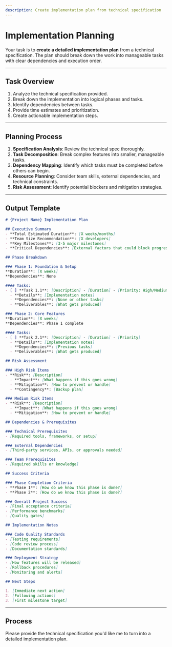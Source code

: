 ```yaml
---
description: Create implementation plan from technical specification
---
```


# Implementation Planning

Your task is to **create a detailed implementation plan** from a technical specification. The plan should break down the work into manageable tasks with clear dependencies and execution order.

---

## **Task Overview**

1. Analyze the technical specification provided.
2. Break down the implementation into logical phases and tasks.
3. Identify dependencies between tasks.
4. Provide time estimates and prioritization.
5. Create actionable implementation steps.

---

## **Planning Process**

1. **Specification Analysis**: Review the technical spec thoroughly.
2. **Task Decomposition**: Break complex features into smaller, manageable tasks.
3. **Dependency Mapping**: Identify which tasks must be completed before others can begin.
4. **Resource Planning**: Consider team skills, external dependencies, and technical constraints.
5. **Risk Assessment**: Identify potential blockers and mitigation strategies.

---

## **Output Template**

```markdown
# {Project Name} Implementation Plan

## Executive Summary
- **Total Estimated Duration**: [X weeks/months]
- **Team Size Recommendation**: [X developers]
- **Key Milestones**: [3-5 major milestones]
- **Critical Dependencies**: [External factors that could block progress]

## Phase Breakdown

### Phase 1: Foundation & Setup
**Duration**: [X weeks]
**Dependencies**: None

#### Tasks:
- [ ] **Task 1.1**: [Description] - [Duration] - [Priority: High/Medium/Low]
  - **Details**: [Implementation notes]
  - **Dependencies**: [None or other tasks]
  - **Deliverables**: [What gets produced]

### Phase 2: Core Features
**Duration**: [X weeks]  
**Dependencies**: Phase 1 complete

#### Tasks:
- [ ] **Task 2.1**: [Description] - [Duration] - [Priority]
  - **Details**: [Implementation notes]
  - **Dependencies**: [Previous tasks]
  - **Deliverables**: [What gets produced]

## Risk Assessment

### High Risk Items
- **Risk**: [Description]
  - **Impact**: [What happens if this goes wrong]
  - **Mitigation**: [How to prevent or handle]
  - **Contingency**: [Backup plan]

### Medium Risk Items
- **Risk**: [Description]
  - **Impact**: [What happens if this goes wrong]
  - **Mitigation**: [How to prevent or handle]

## Dependencies & Prerequisites

### Technical Prerequisites
- [Required tools, frameworks, or setup]

### External Dependencies  
- [Third-party services, APIs, or approvals needed]

### Team Prerequisites
- [Required skills or knowledge]

## Success Criteria

### Phase Completion Criteria
- **Phase 1**: [How do we know this phase is done?]
- **Phase 2**: [How do we know this phase is done?]

### Overall Project Success
- [Final acceptance criteria]
- [Performance benchmarks]
- [Quality gates]

## Implementation Notes

### Code Quality Standards
- [Testing requirements]
- [Code review process]
- [Documentation standards]

### Deployment Strategy
- [How features will be released]
- [Rollback procedures]
- [Monitoring and alerts]

## Next Steps

1. [Immediate next action]
2. [Following actions]
3. [First milestone target]
```

---

## **Process**

Please provide the technical specification you'd like me to turn into a detailed implementation plan.